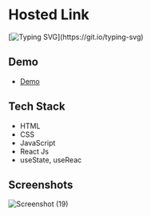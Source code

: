 # Hosted Link
[![Typing SVG](https://readme-typing-svg.demolab.com?font=Fira+Code&pause=1000&color=F7701A&random=false&width=435&lines=Hi!+Guys++%F0%9F%91%8B;This+is+my+sidebar+Project.)](https://git.io/typing-svg)


## Demo


- [Demo](https://priyojeet-sidebar.netlify.app)

## Tech Stack

- HTML
- CSS
- JavaScript
- React Js
- useState, useReac

## Screenshots
![Screenshot (19)](https://github.com/PriyajitMaity/projects/assets/134254753/28b0d19d-d37b-42fb-a984-8d0858e402c2)
